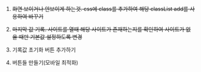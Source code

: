 1. ~~화면 보이거나 안보이게 하는것. css에 class를 추가하여 해당 classList add를 사용하여 바꾸기~~

2. ~~마지막 값 기록. 사이트를 열때 해당 사이트가 존재하는지를 확인하여 사이트가 없을 때만 기본값 설정하도록 변경~~

3. 기록값 초기화 버튼 추가하기

4. 버튼들 만들기(모바일 최적화)
